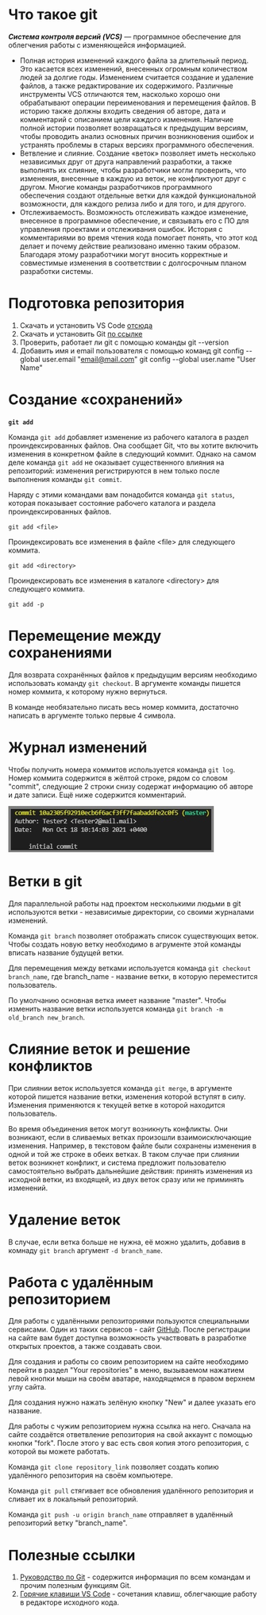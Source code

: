 # Что такое git
***Cистема контроля версий (VCS)*** — программное обеспечение для облегчения работы с изменяющейся информацией.

* Полная история изменений каждого файла за длительный период. Это касается всех изменений, внесенных огромным количеством людей за долгие годы. Изменением считается создание и удаление файлов, а также редактирование их содержимого. Различные инструменты VCS отличаются тем, насколько хорошо они обрабатывают операции переименования и перемещения файлов. В историю также должны входить сведения об авторе, дата и комментарий с описанием цели каждого изменения. Наличие полной истории позволяет возвращаться к предыдущим версиям, чтобы проводить анализ основных причин возникновения ошибок и устранять проблемы в старых версиях программного обеспечения.
* Ветвление и слияние. Создание «веток» позволяет иметь несколько независимых друг от друга направлений разработки, а также выполнять их слияние, чтобы разработчики могли проверить, что изменения, внесенные в каждую из веток, не конфликтуют друг с другом. Многие команды разработчиков программного обеспечения создают отдельные ветки для каждой функциональной возможности, для каждого релиза либо и для того, и для другого.
* Отслеживаемость. Возможность отслеживать каждое изменение, внесенное в программное обеспечение, и связывать его с ПО для управления проектами и отслеживания ошибок. История с комментариями во время чтения кода помогает понять, что этот код делает и почему действие реализовано именно таким образом. Благодаря этому разработчики могут вносить корректные и совместимые изменения в соответствии с долгосрочным планом разработки системы.


# Подготовка репозитория
1.	Скачать и установить VS Code [отсюда](https://code.visualstudio.com/docs/?dv=win)
2.	Скачать и установить Git [по ссылке](https://git-scm.com/download/win)
3. Проверить, работает ли git с помощью команды
git --version
4. Добавить имя и email пользователя с помощью команд
git config --global user.email "email@mail.com"
git config --global user.name "User Name"

# Создание «сохранений»

**`git add`**

Команда `git add` добавляет изменение из рабочего каталога в раздел проиндексированных файлов. Она сообщает Git, что вы хотите включить изменения в конкретном файле в следующий коммит. Однако на самом деле команда `git add` не оказывает существенного влияния на репозиторий: изменения регистрируются в нем только после выполнения команды `git commit`.

Наряду с этими командами вам понадобится команда `git status`, которая показывает состояние рабочего каталога и раздела проиндексированных файлов.

    git add <file>
Проиндексировать все изменения в файле &lt;file&gt; для следующего коммита.

    git add <directory>
Проиндексировать все изменения в каталоге &lt;directory&gt; для следующего коммита.

    git add -p

# Перемещение между сохранениями

Для возврата сохранённых файлов к предыдущим версиям необходимо использовать команду `git checkout`. В аргументе команды пишется номер коммита, к которому нужно вернуться. 

В команде необязательно писать весь номер коммита, достаточно написать в аргументе только первые 4 символа.

# Журнал изменений

Чтобы получить номера коммитов используется команда `git log`. Номер коммита содержится в жёлтой строке, рядом со словом "commit", следующие 2 строки снизу содержат информацию об авторе и дате записи. Ещё ниже содержится комментарий.

![image not found](sample_1.jpg)

# Ветки в git

Для параллельной работы над проектом несколькими людьми в git используются ветки - независимые директории, со своими журналами изменений.

Команда `git branch` позволяет отображать список существующих веток. Чтобы создать новую ветку необходимо в агрументе этой команды вписать название будущей ветки. 

Для перемещения между ветками используется команда `git checkout branch_name`, где branch_name - название ветки, в которую переместится пользователь.

По умолчанию основная ветка имеет название "master". Чтобы изменить название ветки используется команда `git branch -m old_branch new_branch`.

# Слияние веток и решение конфликтов

При слиянии веток используется команда `git merge`, в аргументе которой пишется название ветки, изменения которой вступят в силу. Изменения применяются к текущей ветке в которой находится пользователь.

Во время объединения веток могут возникнуть конфликты. Они возникают, если в сливаемых ветках произошли взаимоисключающие изменения. Например, в текстовом файле были сохранены изменения в одной и той же строке в обеих ветках. В таком случае при слиянии веток возникнет конфликт, и система предложит пользователю самостоятельно выбрать дальнейшие действия: принять изменения из исходной ветки, из входящей, из двух веток сразу или не приминять изменений.

# Удаление веток

В случае, если ветка больше не нужна, её можно удалить, добавив в комнаду `git branch` аргумент `-d branch_name`. 

# Работа с удалённым репозиторием

Для работы с удалёнными репозиториями пользуются специальными сервисами. Один из таких сервисов - сайт [GitHub](https://github.com/). После регистрации на сайте вам будет доступна возможность участвовать в разработке открытых проектов, а также создавать свои.

Для создания и работы со своим репозиторием на сайте необходимо перейти в раздел "Your repositories" в меню, вызываемом нажатием левой кнопки мыши на своём аватаре, находящемся в правом верхнем углу сайта. 

Для создания нужно нажать зелёную кнопку "New" и далее указать его название.

Для работы с чужим репозиторием нужна ссылка на него. Сначала на сайте создаётся ответвление репозитория на свой аккаунт с помощью кнопки "fork". После этого у вас есть своя копия этого репозитория, с которой вы можете работать.

Команда `git clone repository_link` позволяет создать копию удалённого репозитория на своём компьютере.

Команда `git pull` стягивает все обновления удалённого репозитория и сливает их в локальный репозиторий.

Команда `git push -u origin branch_name` отправляет в удалённый репозиторий ветку "branch_name".

# Полезные ссылки

1. [Руководство по Git](https://git-scm.com/docs) - содержится информация по всем командам и прочим полезным функциям Git.
2. [Горячие клавиши VS Code](https://nikomedvedev.ru/other/vscodeshortcuts/hotkeys.html) - сочетания клавиш, облегчающие работу в редакторе исходного кода.

